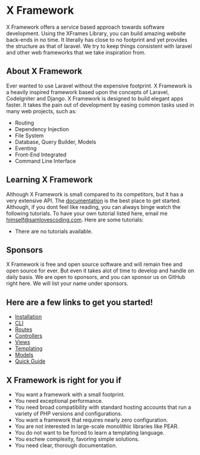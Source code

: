# X Framework

X Framework offers a service based approach towards software
development. Using the XFrames Library, you can build 
amazing website back-ends in no time.
It literally has close to no footprint and yet provides the
structure as that of laravel. We try to keep things consistent
with laravel and other web frameworks that we take inspiration
from.

## About X Framework

Ever wanted to use Laravel without the expensive footprint. X Framework is a heavily inspired framework based upon the concepts of Laravel, CodeIgniter and Django. X Framework is designed to build elegant apps faster. It takes the pain out of development by easing common tasks used in many web projects, such as:

- Routing
- Dependency Injection
- File System
- Database, Query Builder, Models
- Eventing
- Front-End Integrated
- Command Line Interface

## Learning X Framework

Although X Framework is small compared to its competitors, but it has a very extensive API. The [documentation](https://samlovescoding.github.io/x-frames-docs) is the best place to get started. Although, if you dont feel like reading, you can always binge watch the following tutorials. To have your own tutorial listed here, email me [himself@samlovescoding.com](mailto://himself@samlovescoding.com). Here are some tutorials:

- There are no tutorials available.

## Sponsors

X Framework is free and open source software and will remain free and open source for ever. But even it takes alot of time to develop and handle on daily basis. We are open to sponsors, and you can sponsor us on GitHub right here. We will list your name under sponsors.

## Here are a few links to get you started!

  - [Installation](installation.md)
  - [CLI](cli.md)
  - [Routes](routes.md)
  - [Controllers](controllers.md)
  - [Views](views.md)
  - [Templating](templating.md)
  - [Models](models.md)
  - [Quick Guide](quick-guide.md)

## X Framework is right for you if

- You want a framework with a small footprint.
- You need exceptional performance.
- You need broad compatibility with standard hosting accounts that run a variety of PHP versions and configurations.
- You want a framework that requires nearly zero configuration.
- You are not interested in large-scale monolithic libraries like PEAR.
- You do not want to be forced to learn a templating language.
- You eschew complexity, favoring simple solutions.
- You need clear, thorough documentation.